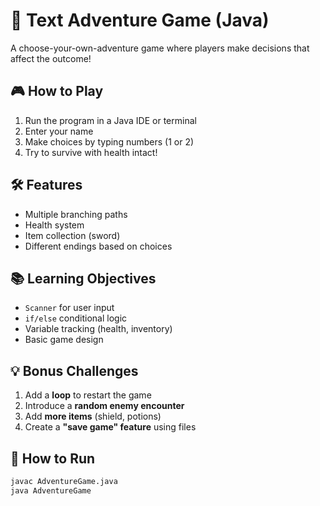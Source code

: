 # 🏰 Text Adventure Game (Java)

A choose-your-own-adventure game where players make decisions that affect the outcome!

## 🎮 How to Play
1. Run the program in a Java IDE or terminal
2. Enter your name
3. Make choices by typing numbers (1 or 2)
4. Try to survive with health intact!

## 🛠 Features
- Multiple branching paths
- Health system
- Item collection (sword)
- Different endings based on choices

## 📚 Learning Objectives
- `Scanner` for user input
- `if/else` conditional logic
- Variable tracking (health, inventory)
- Basic game design

## 💡 Bonus Challenges
1. Add a **loop** to restart the game  
2. Introduce a **random enemy encounter**  
3. Add **more items** (shield, potions)  
4. Create a **"save game" feature** using files  

## 🚀 How to Run
```bash
javac AdventureGame.java
java AdventureGame